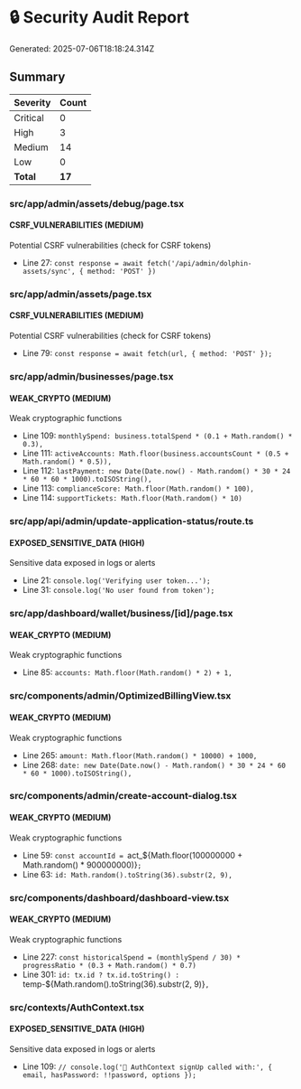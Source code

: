 # 🔒 Security Audit Report

Generated: 2025-07-06T18:18:24.314Z

## Summary

| Severity | Count |
|----------|-------|
| Critical | 0 |
| High | 3 |
| Medium | 14 |
| Low | 0 |
| **Total** | **17** |

### src/app/admin/assets/debug/page.tsx

#### CSRF_VULNERABILITIES (MEDIUM)
Potential CSRF vulnerabilities (check for CSRF tokens)

- Line 27: `const response = await fetch('/api/admin/dolphin-assets/sync', { method: 'POST' })`

### src/app/admin/assets/page.tsx

#### CSRF_VULNERABILITIES (MEDIUM)
Potential CSRF vulnerabilities (check for CSRF tokens)

- Line 79: `const response = await fetch(url, { method: 'POST' });`

### src/app/admin/businesses/page.tsx

#### WEAK_CRYPTO (MEDIUM)
Weak cryptographic functions

- Line 109: `monthlySpend: business.totalSpend * (0.1 + Math.random() * 0.3),`
- Line 111: `activeAccounts: Math.floor(business.accountsCount * (0.5 + Math.random() * 0.5)),`
- Line 112: `lastPayment: new Date(Date.now() - Math.random() * 30 * 24 * 60 * 60 * 1000).toISOString(),`
- Line 113: `complianceScore: Math.floor(Math.random() * 100),`
- Line 114: `supportTickets: Math.floor(Math.random() * 10)`

### src/app/api/admin/update-application-status/route.ts

#### EXPOSED_SENSITIVE_DATA (HIGH)
Sensitive data exposed in logs or alerts

- Line 21: `console.log('Verifying user token...');`
- Line 31: `console.log('No user found from token');`

### src/app/dashboard/wallet/business/[id]/page.tsx

#### WEAK_CRYPTO (MEDIUM)
Weak cryptographic functions

- Line 85: `accounts: Math.floor(Math.random() * 2) + 1,`

### src/components/admin/OptimizedBillingView.tsx

#### WEAK_CRYPTO (MEDIUM)
Weak cryptographic functions

- Line 265: `amount: Math.floor(Math.random() * 10000) + 1000,`
- Line 268: `date: new Date(Date.now() - Math.random() * 30 * 24 * 60 * 60 * 1000).toISOString(),`

### src/components/admin/create-account-dialog.tsx

#### WEAK_CRYPTO (MEDIUM)
Weak cryptographic functions

- Line 59: `const accountId = `act_${Math.floor(100000000 + Math.random() * 900000000)}`;`
- Line 63: `id: Math.random().toString(36).substr(2, 9),`

### src/components/dashboard/dashboard-view.tsx

#### WEAK_CRYPTO (MEDIUM)
Weak cryptographic functions

- Line 227: `const historicalSpend = (monthlySpend / 30) * progressRatio * (0.3 + Math.random() * 0.7)`
- Line 301: `id: tx.id ? tx.id.toString() : `temp-${Math.random().toString(36).substr(2, 9)}`,`

### src/contexts/AuthContext.tsx

#### EXPOSED_SENSITIVE_DATA (HIGH)
Sensitive data exposed in logs or alerts

- Line 109: `// console.log('🔐 AuthContext signUp called with:', { email, hasPassword: !!password, options });`

